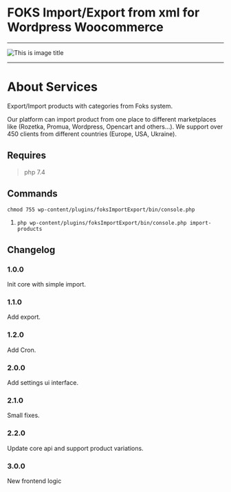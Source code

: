 # FOKS Import/Export from xml for Wordpress Woocommerce
***
![This is image title](http://res2.weblium.site/res/5b45bd7f6994e20025bdd7cc/5b47697c0240710022fdab69_optimized_443 "This is image title")
***
# About Services
Export/Import products with categories from Foks system.

Our platform can import product from one place to different marketplaces like (Rozetka, Promua, Wordpress, Opencart and others...).
We support over 450 clients from different countries (Europe, USA, Ukraine).

## Requires
> php 7.4

## Commands
`chmod 755 wp-content/plugins/foksImportExport/bin/console.php`

1. `php wp-content/plugins/foksImportExport/bin/console.php import-products`

## Changelog

### 1.0.0
Init core with simple import.

### 1.1.0
Add export.

### 1.2.0
Add Cron.

### 2.0.0
Add settings ui interface.

### 2.1.0
Small fixes.

### 2.2.0
Update core api and support product variations.

### 3.0.0
New frontend logic
